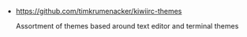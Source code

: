 * https://github.com/timkrumenacker/kiwiirc-themes

  Assortment of themes based around text editor and terminal themes